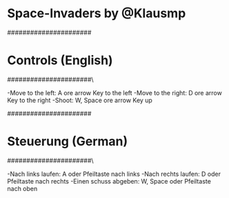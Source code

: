 # Space-Invaders by @Klausmp 

\######################
# Controls (English) #
######################\

-Move to the left: A ore arrow Key to the left
-Move to the right: D ore arrow Key to the right
-Shoot: W, Space ore arrow Key up

\######################
# Steuerung (German) #
######################\

-Nach links laufen: A oder Pfeiltaste nach links
-Nach rechts laufen: D oder Pfeiltaste nach rechts 
-Einen schuss abgeben: W, Space oder Pfeiltaste nach oben
